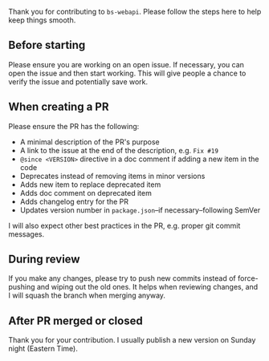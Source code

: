 Thank you for contributing to `bs-webapi`. Please follow the steps here
to help keep things smooth.

## Before starting

Please ensure you are working on an open issue. If necessary, you can
open the issue and then start working. This will give people a chance to
verify the issue and potentially save work.

## When creating a PR

Please ensure the PR has the following:

- A minimal description of the PR's purpose
- A link to the issue at the end of the description, e.g. `Fix #19`
- `@since <VERSION>` directive in a doc comment if adding a new item in
  the code
- Deprecates instead of removing items in minor versions
- Adds new item to replace deprecated item
- Adds doc comment on deprecated item
- Adds changelog entry for the PR
- Updates version number in `package.json`–if necessary–following SemVer

I will also expect other best practices in the PR, e.g. proper git commit
messages.

## During review

If you make any changes, please try to push new commits instead of force-
pushing and wiping out the old ones. It helps when reviewing changes, and
I will squash the branch when merging anyway.

## After PR merged or closed

Thank you for your contribution. I usually publish a new version on
Sunday night (Eastern Time).
